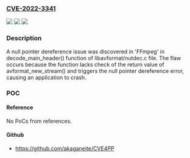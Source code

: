 ### [CVE-2022-3341](https://cve.mitre.org/cgi-bin/cvename.cgi?name=CVE-2022-3341)
![](https://img.shields.io/static/v1?label=Product&message=FFmpeg&color=blue)
![](https://img.shields.io/static/v1?label=Version&message=Fixed-in%20ffmpeg%205.1%20&color=brightgreen)
![](https://img.shields.io/static/v1?label=Vulnerability&message=CWE-476%20-%20NULL%20Pointer%20Dereference&color=brightgreen)

### Description

A null pointer dereference issue was discovered in 'FFmpeg' in decode_main_header() function of libavformat/nutdec.c file. The flaw occurs because the function lacks check of the return value of avformat_new_stream() and triggers the null pointer dereference error, causing an application to crash.

### POC

#### Reference
No PoCs from references.

#### Github
- https://github.com/akaganeite/CVE4PP

